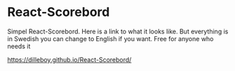 # React-Scorebord

Simpel React-Scorebord. Here is a link to what it looks like. But everything is in Swedish you can change to English if you want. Free for anyone who needs it

https://dilleboy.github.io/React-Scorebord/
